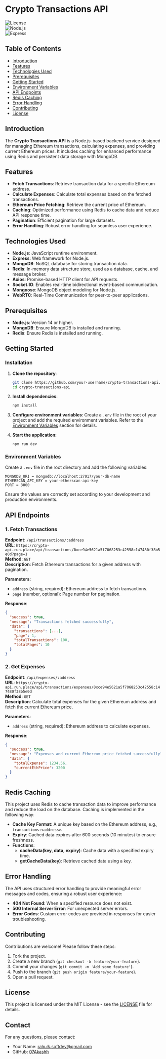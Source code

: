 # Crypto Transactions API

![License](https://img.shields.io/badge/license-MIT-blue.svg)  
![Node.js](https://img.shields.io/badge/node-%3E%3D14.0.0-green.svg)  
![Express](https://img.shields.io/badge/express-%5E4.17.1-yellowgreen.svg)

## Table of Contents

- [Introduction](#introduction)
- [Features](#features)
- [Technologies Used](#technologies-used)
- [Prerequisites](#prerequisites)
- [Getting Started](#getting-started)
- [Environment Variables](#environment-variables)
- [API Endpoints](#api-endpoints)
- [Redis Caching](#redis-caching)
- [Error Handling](#error-handling)
- [Contributing](#contributing)
- [License](#license)

## Introduction

The **Crypto Transactions API** is a Node.js-based backend service designed for managing Ethereum transactions, calculating expenses, and providing current Ethereum prices. It includes caching for enhanced performance using Redis and persistent data storage with MongoDB.

## Features

- **Fetch Transactions**: Retrieve transaction data for a specific Ethereum address.
- **Calculate Expenses**: Calculate total expenses based on the fetched transactions.
- **Ethereum Price Fetching**: Retrieve the current price of Ethereum.
- **Caching**: Optimized performance using Redis to cache data and reduce API response time.
- **Pagination**: Efficient pagination for large datasets.
- **Error Handling**: Robust error handling for seamless user experience.

## Technologies Used

- **Node.js**: JavaScript runtime environment.
- **Express**: Web framework for Node.js.
- **MongoDB**: NoSQL database for storing transaction data.
- **Redis**: In-memory data structure store, used as a database, cache, and message broker.
- **Axios**: Promise-based HTTP client for API requests.
- **Socket.IO**: Enables real-time bidirectional event-based communication.
- **Mongoose**: MongoDB object modeling for Node.js.
- **WebRTC**: Real-Time Communication for peer-to-peer applications.

## Prerequisites

- **Node.js**: Version 14 or higher.
- **MongoDB**: Ensure MongoDB is installed and running.
- **Redis**: Ensure Redis is installed and running.

## Getting Started

### Installation

1. **Clone the repository**:
    ```bash
    git clone https://github.com/your-username/crypto-transactions-api.git
    cd crypto-transactions-api
    ```

2. **Install dependencies**:
    ```bash
    npm install
    ```

3. **Configure environment variables**:
   Create a `.env` file in the root of your project and add the required environment variables. Refer to the [Environment Variables](#environment-variables) section for details.

4. **Start the application**:
    ```bash
    npm run dev
    ```

### Environment Variables

Create a `.env` file in the root directory and add the following variables:

```plaintext
MONGODB_URI = mongodb://localhost:27017/your-db-name
ETHERSCAN_API_KEY = your-etherscan-api-key
PORT = 3000
```

Ensure the values are correctly set according to your development and production environments.

## API Endpoints

### 1. Fetch Transactions

**Endpoint**: `/api/transactions/:address`  
**URL**: `https://crypto-api.run.place/api/transactions/0xce94e5621a5f7068253c42558c147480f38b5e0d?page=1`  
**Method**: `GET`  
**Description**: Fetch Ethereum transactions for a given address with pagination.

**Parameters**:
- `address` (string, required): Ethereum address to fetch transactions.
- `page` (number, optional): Page number for pagination.

**Response**:
```json
{
  "success": true,
  "message": "Transactions fetched successfully",
  "data": {
    "transactions": [...],
    "page": 1,
    "totalTransactions": 100,
    "totalPages": 10
  }
}
```

### 2. Get Expenses

**Endpoint**: `/api/expenses/:address`  
**URL**: `https://crypto-api.run.place/api/transactions/expenses/0xce94e5621a5f7068253c42558c147480f38b5e0d`  
**Method**: `GET`  
**Description**: Calculate total expenses for the given Ethereum address and fetch the current Ethereum price.

**Parameters**:
- `address` (string, required): Ethereum address to calculate expenses.

**Response**:
```json
{
  "success": true,
  "message": "Expenses and current Ethereum price fetched successfully",
  "data": {
    "totalExpense": 1234.56,
    "currentEthPrice": 3200
  }
}
```

## Redis Caching

This project uses Redis to cache transaction data to improve performance and reduce the load on the database. Caching is implemented in the following way:

- **Cache Key Format**: A unique key based on the Ethereum address, e.g., `transactions:<address>`.
- **Expiry**: Cached data expires after 600 seconds (10 minutes) to ensure freshness.
- **Functions**:
  - **cacheData(key, data, expiry)**: Cache data with a specified expiry time.
  - **getCacheData(key)**: Retrieve cached data using a key.

## Error Handling

The API uses structured error handling to provide meaningful error messages and codes, ensuring a robust user experience:

- **404 Not Found**: When a specified resource does not exist.
- **500 Internal Server Error**: For unexpected server errors.
- **Error Codes**: Custom error codes are provided in responses for easier troubleshooting.

## Contributing

Contributions are welcome! Please follow these steps:

1. Fork the project.
2. Create a new branch (`git checkout -b feature/your-feature`).
3. Commit your changes (`git commit -m 'Add some feature'`).
4. Push to the branch (`git push origin feature/your-feature`).
5. Open a pull request.

## License

This project is licensed under the MIT License - see the [LICENSE](LICENSE) file for details.

## Contact

For any questions, please contact:

- Your Name: [rahulk.softdev@gmail.com](mailto:rahulk.softdev@gmail.com)
- GitHub: [07Akashh](https://github.com/07Akashh)

